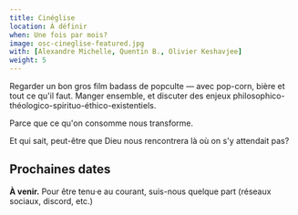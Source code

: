 ```yaml
---
title: Cinéglise
location: À définir
when: Une fois par mois?
image: osc-cineglise-featured.jpg
with: [Alexandre Michelle, Quentin B., Olivier Keshavjee]
weight: 5
---
```


Regarder un bon gros film badass de popculte — avec pop-corn, bière et tout ce qu'il faut. 
Manger ensemble, et discuter des enjeux philosophico-théologico-spirituo-éthico-existentiels.

<!--more-->

Parce que ce qu'on consomme nous transforme.

Et qui sait, peut-être que Dieu nous rencontrera là où on s'y attendait pas?

## Prochaines dates

**À venir.** Pour être tenu·e au courant, suis-nous quelque part (réseaux sociaux, discord, etc.)
